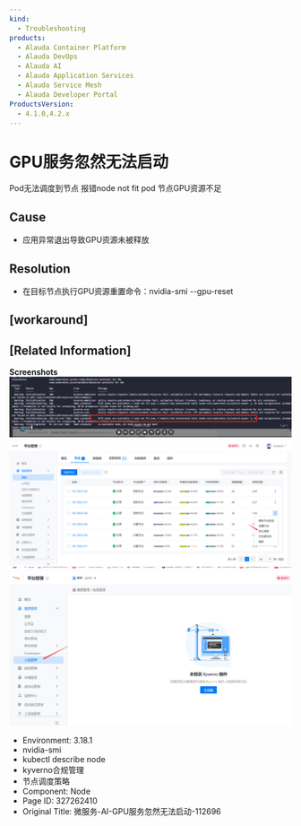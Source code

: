 ```yaml
---
kind:
  - Troubleshooting
products:
  - Alauda Container Platform
  - Alauda DevOps
  - Alauda AI
  - Alauda Application Services
  - Alauda Service Mesh
  - Alauda Developer Portal
ProductsVersion:
  - 4.1.0,4.2.x
---
```

<!-- A type of document that involves encountering a fault, diagnosing it, performing root cause analysis, and providing solutions. -->

# GPU服务忽然无法启动

Pod无法调度到节点 报错node not fit pod 节点GPU资源不足

## Cause
- 应用异常退出导致GPU资源未被释放

## Resolution
- 在目标节点执行GPU资源重置命令：nvidia-smi --gpu-reset

## [workaround]

## [Related Information]
**Screenshots**
![](assets/wei-fu-wu-ai-gpufu-wu-hu-ran-wu-fa-qi-dong-112696/mceclip0_1752132357193_v7s6s.png)
![](assets/wei-fu-wu-ai-gpufu-wu-hu-ran-wu-fa-qi-dong-112696/mceclip1_1752132609664_a9h2c.png)
![](assets/wei-fu-wu-ai-gpufu-wu-hu-ran-wu-fa-qi-dong-112696/mceclip2_1752132625757_esp54.png)
- Environment: 3.18.1
- nvidia-smi
- kubectl describe node
- kyverno合规管理
- 节点调度策略
- Component: Node
- Page ID: 327262410
- Original Title: 微服务-AI-GPU服务忽然无法启动-112696
